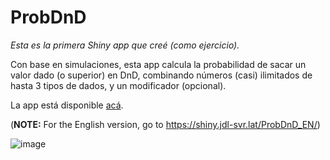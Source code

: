 # ProbDnD

*Esta es la primera Shiny app que creé (como ejercicio).* 

Con base en simulaciones, esta app calcula la probabilidad de sacar un valor dado (o superior) en DnD, combinando números (casi) ilimitados de hasta 3 tipos de dados, y un modificador (opcional).

La app está disponible [acá](https://github.com/JDLeongomez/ProbDnD).

(**NOTE:** For the English version, go to https://shiny.jdl-svr.lat/ProbDnD_EN/)

![image](https://user-images.githubusercontent.com/45215832/128649885-2d7c1fad-83e1-43df-a119-e84632cbcfeb.png)
